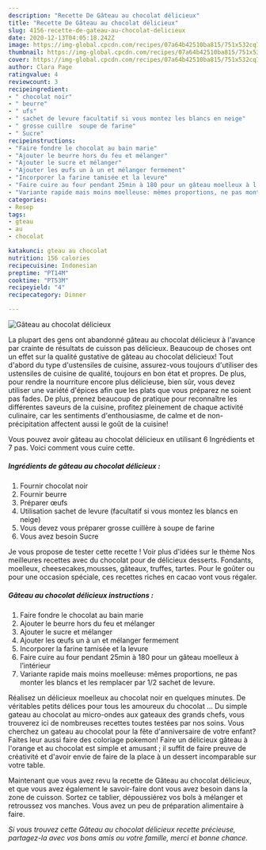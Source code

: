 ```yaml
---
description: "Recette De Gâteau au chocolat délicieux"
title: "Recette De Gâteau au chocolat délicieux"
slug: 4156-recette-de-gateau-au-chocolat-delicieux
date: 2020-12-13T04:05:18.242Z
image: https://img-global.cpcdn.com/recipes/07a64b42510ba815/751x532cq70/gateau-au-chocolat-delicieux-photo-principale-de-la-recette.jpg
thumbnail: https://img-global.cpcdn.com/recipes/07a64b42510ba815/751x532cq70/gateau-au-chocolat-delicieux-photo-principale-de-la-recette.jpg
cover: https://img-global.cpcdn.com/recipes/07a64b42510ba815/751x532cq70/gateau-au-chocolat-delicieux-photo-principale-de-la-recette.jpg
author: Clara Page
ratingvalue: 4
reviewcount: 3
recipeingredient:
- " chocolat noir"
- " beurre"
- " ufs"
- " sachet de levure facultatif si vous montez les blancs en neige"
- " grosse cuillre  soupe de farine"
- " Sucre"
recipeinstructions:
- "Faire fondre le chocolat au bain marie"
- "Ajouter le beurre hors du feu et mélanger"
- "Ajouter le sucre et mélanger"
- "Ajouter les œufs un à un et mélanger fermement"
- "Incorporer la farine tamisée et la levure"
- "Faire cuire au four pendant 25min à 180 pour un gâteau moelleux à l’intérieur"
- "Variante rapide mais moins moelleuse: mêmes proportions, ne pas monter les blancs et les remplacer par 1/2 sachet de levure."
categories:
- Resep
tags:
- gteau
- au
- chocolat

katakunci: gteau au chocolat 
nutrition: 156 calories
recipecuisine: Indonesian
preptime: "PT14M"
cooktime: "PT53M"
recipeyield: "4"
recipecategory: Dinner

---
```



![Gâteau au chocolat délicieux](https://img-global.cpcdn.com/recipes/07a64b42510ba815/751x532cq70/gateau-au-chocolat-delicieux-photo-principale-de-la-recette.jpg)

La plupart des gens ont abandonné gâteau au chocolat délicieux à l'avance par crainte de résultats de cuisson pas délicieux. Beaucoup de choses ont un effet sur la qualité gustative de gâteau au chocolat délicieux! Tout d'abord du type d'ustensiles de cuisine, assurez-vous toujours d'utiliser des ustensiles de cuisine de qualité, toujours en bon état et propres. De plus, pour rendre la nourriture encore plus délicieuse, bien sûr, vous devez utiliser une variété d'épices afin que les plats que vous préparez ne soient pas fades. De plus, prenez beaucoup de pratique pour reconnaître les différentes saveurs de la cuisine, profitez pleinement de chaque activité culinaire, car les sentiments d'enthousiasme, de calme et de non-précipitation affectent aussi le goût de la cuisine!

<!--inarticleads1-->

Vous pouvez avoir gâteau au chocolat délicieux en utilisant 6 Ingrédients et 7 pas. Voici comment vous cuire cette.

##### Ingrédients de gâteau au chocolat délicieux :

1. Fournir  chocolat noir
1. Fournir  beurre
1. Préparer  œufs
1. Utilisation  sachet de levure (facultatif si vous montez les blancs en neige)
1. Vous devez vous préparer  grosse cuillère à soupe de farine
1. Vous avez besoin  Sucre


Je vous propose de tester cette recette ! Voir plus d&#39;idées sur le thème Nos meilleures recettes avec du chocolat pour de délicieux desserts. Fondants, moelleux, cheesecakes,mousses, gâteaux, truffes, tartes. Pour le goûter ou pour une occasion spéciale, ces recettes riches en cacao vont vous régaler. 

<!--inarticleads2-->

##### Gâteau au chocolat délicieux instructions :

1. Faire fondre le chocolat au bain marie
1. Ajouter le beurre hors du feu et mélanger
1. Ajouter le sucre et mélanger
1. Ajouter les œufs un à un et mélanger fermement
1. Incorporer la farine tamisée et la levure
1. Faire cuire au four pendant 25min à 180 pour un gâteau moelleux à l’intérieur
1. Variante rapide mais moins moelleuse: mêmes proportions, ne pas monter les blancs et les remplacer par 1/2 sachet de levure.


Réalisez un délicieux moelleux au chocolat noir en quelques minutes. De véritables petits délices pour tous les amoureux du chocolat … Du simple gateau au chocolat au micro-ondes aux gateaux des grands chefs, vous trouverez ici de nombreuses recettes toutes testées par nos soins. Vous cherchez un gateau au chocolat pour la fête d&#39;anniversaire de votre enfant? Faites leur aussi faire des coloriage pokemon! Faire un délicieux gâteau à l&#39;orange et au chocolat est simple et amusant ; il suffit de faire preuve de créativité et d&#39;avoir envie de faire de la place à un dessert incomparable sur votre table. 

<!--inarticleads1-->

<p>
Maintenant que vous avez revu la recette de Gâteau au chocolat délicieux, et que vous avez également le savoir-faire dont vous avez besoin dans la zone de cuisson. Sortez ce tablier, dépoussiérez vos bols à mélanger et retroussez vos manches. Vous avez un peu de préparation alimentaire à faire.
</p>

<p>
<i>Si vous trouvez cette Gâteau au chocolat délicieux recette précieuse, partagez-la avec vos bons amis ou votre famille, merci et bonne chance.</i>
</p>
